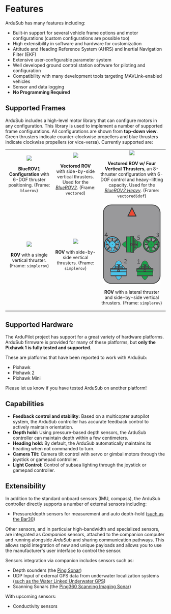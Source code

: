 # Features

ArduSub has many features including:
- Built-in support for several vehicle frame options and motor configurations (custom configurations are possible too)
- High extensibility in software and hardware for customization
- Attitude and Heading Reference System (AHRS) and Inertial Navigation Filter (EKF)
- Extensive user-configurable parameter system
- Well developed ground control station software for piloting and configuration
- Compatibility with many development tools targeting MAVLink-enabled vehicles
- Sensor and data logging
- **No Programming Required**

## Supported Frames

ArduSub includes a high-level motor library that can configure motors in any configuration. This library is used to implement a number of supported frame configurations. All configurations are shown from **top-down view**. Green thrusters indicate counter-clockwise propellers and blue thrusters indicate clockwise propellers (or vice-versa). Currently supported are:

<table>
	<tr>
		<td align="center">
			<img src="/images/bluerov-frame.png" class="img-responsive img-center" style="max-height:250px;">
			<p><strong>BlueROV1 Configuration</strong> with 6-DOF thruster positioning. (Frame: <code>bluerov</code>)</p>
		</td>
		<td align="center">
			<img src="/images/vectored-frame.png" class="img-responsive img-center" style="max-height:250px;">
			<p><strong>Vectored ROV</strong> with side-by-side vertical thrusters. Used for the <a href="http://bluerov2.com"><em>BlueROV2</em></a>. (Frame: <code>vectored</code>)</p>
		</td>
		<td align="center">
			<img src="/images/vectored6dof-frame.png" class="img-responsive img-center" style="max-height:250px;">
			<p><strong>Vectored ROV w/ Four Vertical Thrusters</strong>, an 8-thruster configuration with 6-DOF control and heavy-lifting capacity. Used for the <a href="https://bluerobotics.com/introducing-bluerov2-heavy/"><em>BlueROV2 Heavy</em></a>. (Frame: <code>vectored6dof</code>)</p>
		</td>
	</tr>
	<tr>
		<td align="center">
			<img src="/images/simplerov-3.png" class="img-responsive img-center" style="max-height:250px;">
			<p><strong>ROV</strong> with a single vertical thruster. (Frame: <code>simplerov</code>)</p>
		</td>
		<td align="center">
			<img src="/images/simplerov-4.png" class="img-responsive img-center" style="max-height:250px;">
			<p><strong>ROV</strong> with side-by-side vertical thrusters. (Frame: <code>simplerov</code>)</p>
		</td>
		<td align="center">
			<img src="/images/simplerov-5.png" class="img-responsive img-center" style="max-height:250px;">
			<p><strong>ROV</strong> with a lateral thruster and side-by-side vertical thrusters. (Frame: <code>simplerov</code>)</p>
		</td>
	</tr>
</table>

## Supported Hardware

The ArduPilot project has support for a great variety of hardware platforms. ArduSub firmware is provided for many of these platforms, but **only the Pixhawk 1 is fully tested and supported**.

These are platforms that have been reported to work with ArduSub:

- Pixhawk
- Pixhawk 2
- Pixhawk Mini

Please let us know if you have tested ArduSub on another platform!

## Capabilities

- **Feedback control and stability:** Based on a multicopter autopilot system, the ArduSub controller has accurate feedback control to actively maintain orientation.
- **Depth hold:** Using pressure-based depth sensors, the ArduSub controller can maintain depth within a few centimeters.
- **Heading hold:** By default, the ArduSub automatically maintains its heading when not commanded to turn.
- **Camera Tilt:** Camera tilt control with servo or gimbal motors through the joystick or gamepad controller.
- **Light Control:** Control of subsea lighting through the joystick or gamepad controller.

## Extensibility

In addition to the standard onboard sensors (IMU, compass), the ArduSub controller directly supports a number of external sensors including:

- Pressure/depth sensors for measurement and auto depth-hold ([such as the Bar30](https://www.bluerobotics.com/store/electronics/bar30-sensor-r1/))

Other sensors, and in particular high-bandwidth and specialized sensors, are integrated as *Companion* sensors, attached to the companion computer and running alongside *ArduSub* and sharing communication pathways. This allows rapid integration of new and unique payloads and allows you to use the manufacturer's user interface to control the sensor.

Sensors integration via companion includes sensors such as:
- Depth sounders (the [Ping Sonar](https://bluerobotics.com/store/sensors-sonars-cameras/sonar/ping-sonar-r2-rp/))
- UDP Input of external GPS data from underwater localization systems ([such as the Water Linked Underwater GPS](https://www.bluerobotics.com/store/electronics/bar30-sensor-r1/))
- Scanning Sonars (the [Ping360 Scanning Imaging Sonar](https://bluerobotics.com/store/sensors-sonars-cameras/sonar/ping360-sonar-r1-rp/))

With upcoming sensors:
- Conductivity sensors
